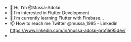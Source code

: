 - 👋 Hi, I’m @Mussa-Adolai
- 👀 I’m interested in Flutter Development
- 🌱 I’m currently learning Flutter with Firebase...
- 📫 How to reach me Twitter @mussa_1995 - Linkedin https://www.linkedin.com/in/mussa-adolai-profile95dev/
-  



